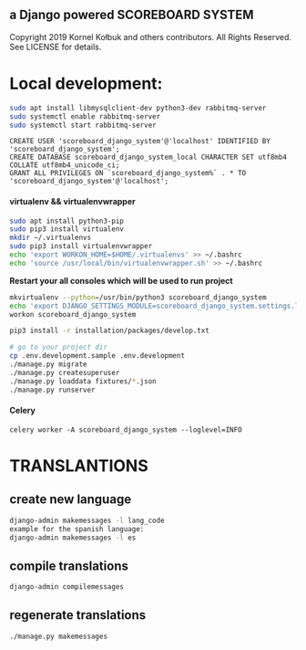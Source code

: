 ## a Django powered SCOREBOARD SYSTEM

Copyright 2019 Kornel Kołbuk and others contributors. All Rights Reserved. See LICENSE for details.

# Local development:

```bash
sudo apt install libmysqlclient-dev python3-dev rabbitmq-server
sudo systemctl enable rabbitmq-server
sudo systemctl start rabbitmq-server
```

```mysql
CREATE USER 'scoreboard_django_system'@'localhost' IDENTIFIED BY 'scoreboard_django_system';
CREATE DATABASE scoreboard_django_system_local CHARACTER SET utf8mb4 COLLATE utf8mb4_unicode_ci;
GRANT ALL PRIVILEGES ON `scoreboard_django_system%` . * TO 'scoreboard_django_system'@'localhost';
```

#### virtualenv && virtualenvwrapper

```bash
sudo apt install python3-pip
sudo pip3 install virtualenv
mkdir ~/.virtualenvs
sudo pip3 install virtualenvwrapper
echo 'export WORKON_HOME=$HOME/.virtualenvs' >> ~/.bashrc
echo 'source /usr/local/bin/virtualenvwrapper.sh' >> ~/.bashrc
```
**Restart your all consoles which will be used to run project**
```bash
mkvirtualenv --python=/usr/bin/python3 scoreboard_django_system
echo 'export DJANGO_SETTINGS_MODULE=scoreboard_django_system.settings.local' >> ~/.virtualenvs/scoreboard_django_system/bin/postactivate
workon scoreboard_django_system
```

```bash
pip3 install -r installation/packages/develop.txt
```

```bash
# go to your project dir
cp .env.development.sample .env.development
./manage.py migrate
./manage.py createsuperuser
./manage.py loaddata fixtures/*.json
./manage.py runserver
```


#### Celery
`celery worker -A scoreboard_django_system --loglevel=INFO`

# TRANSLANTIONS
## create new language
```bash
django-admin makemessages -l lang_code
example for the spanish language:
django-admin makemessages -l es
```

## compile translations
```bash
django-admin compilemessages
```

## regenerate translations
```bash
./manage.py makemessages
```